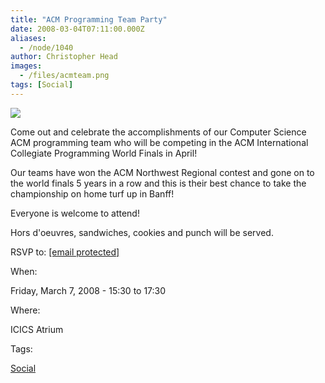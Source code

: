 ```yaml
---
title: "ACM Programming Team Party"
date: 2008-03-04T07:11:00.000Z
aliases:
  - /node/1040
author: Christopher Head
images:
  - /files/acmteam.png
tags: [Social]
---
```


![](/files/acmteam.png)

Come out and celebrate the accomplishments of our Computer Science ACM programming team who will be competing in the ACM International Collegiate Programming World Finals in April!

Our teams have won the ACM Northwest Regional contest and gone on to the world finals 5 years in a row and this is their best chance to take the championship on home turf up in Banff!

Everyone is welcome to attend!

Hors d'oeuvres, sandwiches, cookies and punch will be served.

RSVP to: [\[email protected\]](/cdn-cgi/l/email-protection#600c190f0e130d2003134e1502034e0301)

When: 

Friday, March 7, 2008 - 15:30 to 17:30

Where: 

ICICS Atrium

Tags: 

[Social](/social)
